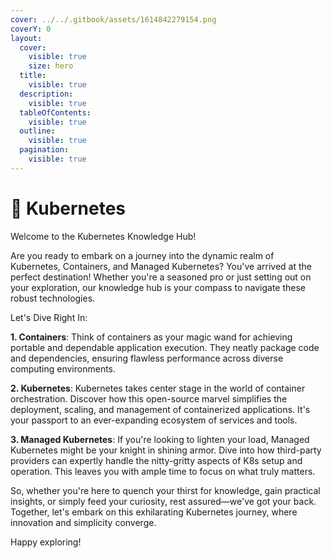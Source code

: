 ```yaml
---
cover: ../../.gitbook/assets/1614842279154.png
coverY: 0
layout:
  cover:
    visible: true
    size: hero
  title:
    visible: true
  description:
    visible: true
  tableOfContents:
    visible: true
  outline:
    visible: true
  pagination:
    visible: true
---
```


# 🐋 Kubernetes

Welcome to the Kubernetes Knowledge Hub!

&#x20;Are you ready to embark on a journey into the dynamic realm of Kubernetes, Containers, and Managed Kubernetes? You've arrived at the perfect destination! Whether you're a seasoned pro or just setting out on your exploration, our knowledge hub is your compass to navigate these robust technologies.

Let's Dive Right In:

**1. Containers**: Think of containers as your magic wand for achieving portable and dependable application execution. They neatly package code and dependencies, ensuring flawless performance across diverse computing environments.

**2. Kubernetes**: Kubernetes takes center stage in the world of container orchestration. Discover how this open-source marvel simplifies the deployment, scaling, and management of containerized applications. It's your passport to an ever-expanding ecosystem of services and tools.

**3. Managed Kubernetes**: If you're looking to lighten your load, Managed Kubernetes might be your knight in shining armor. Dive into how third-party providers can expertly handle the nitty-gritty aspects of K8s setup and operation. This leaves you with ample time to focus on what truly matters.

So, whether you're here to quench your thirst for knowledge, gain practical insights, or simply feed your curiosity, rest assured—we've got your back. Together, let's embark on this exhilarating Kubernetes journey, where innovation and simplicity converge.

Happy exploring!
